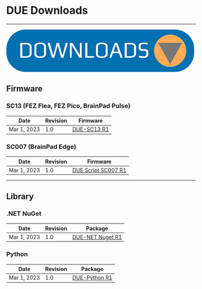 # DUE Downloads

---

![Downloads](../images/downloads.png)


## Firmware

### SC13 (FEZ Flea, FEZ Pico, BrainPad Pulse)

Date | Revision | Firmware
--- | --- | ---
Mar 1, 2023 | 1.0 | [DUE-SC13 R1](#)

### SC007 (BrainPad Edge)
Date |  Revision | Firmware
--- | --- | ---
Mar 1, 2023 | 1.0 | [DUE Script SC007 R1](#)

---

## Library

### .NET NuGet
Date | Revision | Package
--- | --- | ---
Mar 1, 2023 | 1.0 | [DUE-NET Nuget R1](#)

### Python 
Date | Revision | Package
--- | --- | ---
Mar 1, 2023 | 1.0 | [DUE-Python R1](#)



